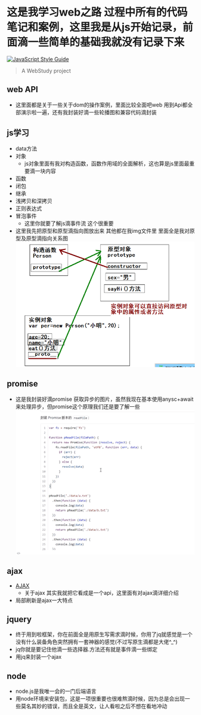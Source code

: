 # 这是我学习web之路 过程中所有的代码笔记和案例，这里我是从js开始记录，前面滴一些简单的基础我就没有记录下来


[![JavaScript Style Guide](https://img.shields.io/badge/code_style-standard-brightgreen.svg)](https://standardjs.com)

>A WebStudy project


## web API
- 这里面都是关于一些关于dom的操作案例，里面比较全面吧web 用到Api都全部演示啦一遍，还有我封装好滴一些轮播图和兼容代码滴封装

## js学习

- data方法
- 对象
    - js对象里面有我对构造函数，函数作用域的全面解析，这也算是js里面最重要滴一块内容
- 函数 
- 闭包
- 继承
- 浅拷贝和深拷贝
- 正则表达式
- 冒泡事件
    - 这里你就要了解js滴事件流 这个很重要
- 这里我先把原型和原型滴指向图放出来 其他都在我img文件里 里面全是我对原型及原型滴指向关系图
![Image text](img\原型及原型链.png)


## promise
- 这是我封装好滴promise 获取异步的图片，虽然我现在基本使用anysc+await来处理异步，但promise这个原理我们还是要了解一些
![Image text](img\promise.png)

## ajax
- [AJAX](ajax\07-ajax.pdf)
  - 关于ajax 其实我就把它看成是一个api，这里面有对ajax滴详细介绍
- 局部刷新是ajax一大特点


## jquery
- 终于用到啦框架，你在前面全是用原生写需求滴时候，你用了jq就感觉是一个没有什么装备角色突然拥有一套神器的感觉(不过写原生滴都是大佬^_^)
- jq你就是要记住他滴一些选择器.方法还有就是事件滴一些绑定
- 用jq来封装一个ajax

## node
- node.js是我唯一会的一门后端语言
- 用node环境来安装包，这是一项很重要也很难熬滴时候，因为总是会出现一些莫名其妙的错误，而且全是英文，让人看啦之后不想在看地冲动
